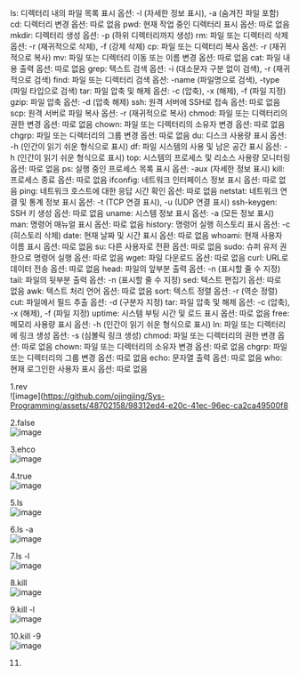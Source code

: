 
ls: 디렉터리 내의 파일 목록 표시
옵션: -l (자세한 정보 표시), -a (숨겨진 파일 포함)
cd: 디렉터리 변경
옵션: 따로 없음
pwd: 현재 작업 중인 디렉터리 표시
옵션: 따로 없음
mkdir: 디렉터리 생성
옵션: -p (하위 디렉터리까지 생성)
rm: 파일 또는 디렉터리 삭제
옵션: -r (재귀적으로 삭제), -f (강제 삭제)
cp: 파일 또는 디렉터리 복사
옵션: -r (재귀적으로 복사)
mv: 파일 또는 디렉터리 이동 또는 이름 변경
옵션: 따로 없음
cat: 파일 내용 출력
옵션: 따로 없음
grep: 텍스트 검색
옵션: -i (대소문자 구분 없이 검색), -r (재귀적으로 검색)
find: 파일 또는 디렉터리 검색
옵션: -name (파일명으로 검색), -type (파일 타입으로 검색)
tar: 파일 압축 및 해제
옵션: -c (압축), -x (해제), -f (파일 지정)
gzip: 파일 압축
옵션: -d (압축 해제)
ssh: 원격 서버에 SSH로 접속
옵션: 따로 없음
scp: 원격 서버로 파일 복사
옵션: -r (재귀적으로 복사)
chmod: 파일 또는 디렉터리의 권한 변경
옵션: 따로 없음
chown: 파일 또는 디렉터리의 소유자 변경
옵션: 따로 없음
chgrp: 파일 또는 디렉터리의 그룹 변경
옵션: 따로 없음
du: 디스크 사용량 표시
옵션: -h (인간이 읽기 쉬운 형식으로 표시)
df: 파일 시스템의 사용 및 남은 공간 표시
옵션: -h (인간이 읽기 쉬운 형식으로 표시)
top: 시스템의 프로세스 및 리소스 사용량 모니터링
옵션: 따로 없음
ps: 실행 중인 프로세스 목록 표시
옵션: -aux (자세한 정보 표시)
kill: 프로세스 종료
옵션: 따로 없음
ifconfig: 네트워크 인터페이스 정보 표시
옵션: 따로 없음
ping: 네트워크 호스트에 대한 응답 시간 확인
옵션: 따로 없음
netstat: 네트워크 연결 및 통계 정보 표시
옵션: -t (TCP 연결 표시), -u (UDP 연결 표시)
ssh-keygen: SSH 키 생성
옵션: 따로 없음
uname: 시스템 정보 표시
옵션: -a (모든 정보 표시)
man: 명령어 매뉴얼 표시
옵션: 따로 없음
history: 명령어 실행 히스토리 표시
옵션: -c (히스토리 삭제)
date: 현재 날짜 및 시간 표시
옵션: 따로 없음
whoami: 현재 사용자 이름 표시
옵션: 따로 없음
su: 다른 사용자로 전환
옵션: 따로 없음
sudo: 슈퍼 유저 권한으로 명령어 실행
옵션: 따로 없음
wget: 파일 다운로드
옵션: 따로 없음
curl: URL로 데이터 전송
옵션: 따로 없음
head: 파일의 앞부분 출력
옵션: -n (표시할 줄 수 지정)
tail: 파일의 뒷부분 출력
옵션: -n (표시할 줄 수 지정)
sed: 텍스트 편집기
옵션: 따로 없음
awk: 텍스트 처리 언어
옵션: 따로 없음
sort: 텍스트 정렬
옵션: -r (역순 정렬)
cut: 파일에서 필드 추출
옵션: -d (구분자 지정)
tar: 파일 압축 및 해제
옵션: -c (압축), -x (해제), -f (파일 지정)
uptime: 시스템 부팅 시간 및 로드 표시
옵션: 따로 없음
free: 메모리 사용량 표시
옵션: -h (인간이 읽기 쉬운 형식으로 표시)
ln: 파일 또는 디렉터리에 링크 생성
옵션: -s (심볼릭 링크 생성)
chmod: 파일 또는 디렉터리의 권한 변경
옵션: 따로 없음
chown: 파일 또는 디렉터리의 소유자 변경
옵션: 따로 없음
chgrp: 파일 또는 디렉터리의 그룹 변경
옵션: 따로 없음
echo: 문자열 출력
옵션: 따로 없음
who: 현재 로그인한 사용자 표시
옵션: 따로 없음

1.rev    
![image](https://github.com/ojingjing/Sys-Programming/assets/48702158/98312ed4-e20c-41ec-96ec-ca2ca49500f8    

2.false   
![image](https://github.com/ojingjing/Sys-Programming/assets/48702158/27ef378a-1366-40f5-9d08-d181e33ae9e0)  
 
3.ehco      
![image](https://github.com/ojingjing/Sys-Programming/assets/48702158/9a93245a-dc4c-46e2-b180-0eb910380f06)  

4.true    
![image](https://github.com/ojingjing/Sys-Programming/assets/48702158/1333aa84-509f-4163-9c64-6597ae2ff0ab)  
 
5.ls  
![image](https://github.com/ojingjing/Sys-Programming/assets/48702158/4f53c8f5-8c67-47f0-842e-d37e2bac6b42)

6.ls -a  
![image](https://github.com/ojingjing/Sys-Programming/assets/48702158/e7ef45f9-b87d-435d-b0bb-3ac4a7aaf74c)  

7.ls -l  
![image](https://github.com/ojingjing/Sys-Programming/assets/48702158/10e38fdb-9cba-4965-8bfa-4e2b667af267)

8.kill    
![image](https://github.com/ojingjing/Sys-Programming/assets/48702158/0c9709cb-4ffd-456f-a590-e44b62dde608)    

9.kill -l  
![image](https://github.com/ojingjing/Sys-Programming/assets/48702158/ab381fee-33d8-4840-a7dd-5254c5f77277)

10.kill -9   
![image](https://github.com/ojingjing/Sys-Programming/assets/48702158/eb808ba0-787d-49f7-b0db-bb5859d1e650)   

11.
